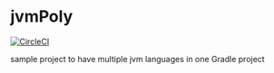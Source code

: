# jvmPoly 

[![CircleCI](https://circleci.com/gh/viveksb007/jvmPoly.svg?style=svg)](https://circleci.com/gh/viveksb007/jvmPoly)

sample project to have multiple jvm languages in one Gradle project 
